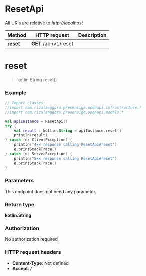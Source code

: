 # ResetApi

All URIs are relative to *http://localhost*

| Method | HTTP request | Description |
| ------------- | ------------- | ------------- |
| [**reset**](ResetApi.md#reset) | **GET** /api/v1/reset |  |


<a id="reset"></a>
# **reset**
> kotlin.String reset()



### Example
```kotlin
// Import classes:
//import com.rizalanggoro.presensigo.openapi.infrastructure.*
//import com.rizalanggoro.presensigo.openapi.models.*

val apiInstance = ResetApi()
try {
    val result : kotlin.String = apiInstance.reset()
    println(result)
} catch (e: ClientException) {
    println("4xx response calling ResetApi#reset")
    e.printStackTrace()
} catch (e: ServerException) {
    println("5xx response calling ResetApi#reset")
    e.printStackTrace()
}
```

### Parameters
This endpoint does not need any parameter.

### Return type

**kotlin.String**

### Authorization

No authorization required

### HTTP request headers

 - **Content-Type**: Not defined
 - **Accept**: */*

